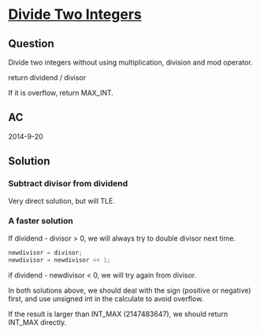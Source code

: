 # [Divide Two Integers ](https://oj.leetcode.com/problems/divide-two-integers/)

## Question
Divide two integers without using multiplication, division and mod operator.

return dividend / divisor

If it is overflow, return MAX_INT.

## AC
2014-9-20

## Solution

### Subtract divisor from dividend

Very direct solution, but will TLE.

### A faster solution

If dividend - divisor > 0, we will always try to double divisor next time.

```cpp
newdivisor = divisor;
newdivisor = newdivisor << 1;
```

if dividend - newdivisor < 0, we will try again from divisor.

In both solutions above, we should deal with the sign (positive or negative) first, and use unsigned int in the calculate to avoid overflow.

If the result is larger than INT_MAX (2147483647), we should return INT_MAX directly.

